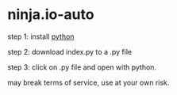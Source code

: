# ninja.io-auto

step 1: install [python](https://www.python.org/downloads/)

step 2: download index.py to a .py file

step 3: click on .py file and open with python.

may break terms of service, use at your own risk.
